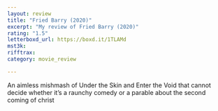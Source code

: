 ```yaml
---
layout: review
title: "Fried Barry (2020)"
excerpt: "My review of Fried Barry (2020)"
rating: "1.5"
letterboxd_url: https://boxd.it/1TLAMd
mst3k: 
rifftrax: 
category: movie_review

---
```


An aimless mishmash of Under the Skin and Enter the Void that cannot decide whether it’s a raunchy comedy or a parable about the second coming of christ